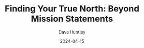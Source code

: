---
title: "Finding Your True North: Beyond Mission Statements"
date: 2024-04-15
description: "Why True North matters more than mission statements, and how to find yours"
author: "Dave Huntley"
featured: true
---